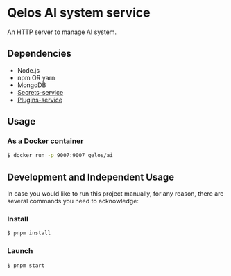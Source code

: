 # Qelos AI system service

An HTTP server to manage AI system.

## Dependencies
- Node.js
- npm OR yarn
- MongoDB
- [Secrets-service](https://github.com/qelos-io/qelos)
- [Plugins-service](https://github.com/qelos-io/qelos)

## Usage
### As a Docker container
```sh
$ docker run -p 9007:9007 qelos/ai
```

## Development and Independent Usage
In case you would like to run this project manually, for any reason, there are several commands you need to acknowledge:

### Install
```sh
$ pnpm install
```

### Launch
```sh
$ pnpm start
```
